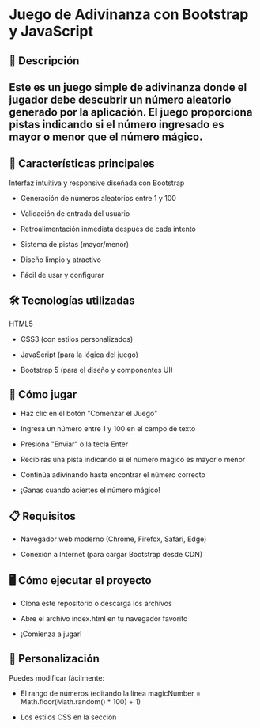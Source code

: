 # Juego de Adivinanza con Bootstrap y JavaScript
## 📝 Descripción
## Este es un juego simple de adivinanza donde el jugador debe descubrir un número aleatorio generado por la aplicación. El juego proporciona pistas indicando si el número ingresado es mayor o menor que el número mágico.

## 🎯 Características principales
Interfaz intuitiva y responsive diseñada con Bootstrap

- Generación de números aleatorios entre 1 y 100

- Validación de entrada del usuario

- Retroalimentación inmediata después de cada intento

- Sistema de pistas (mayor/menor)

- Diseño limpio y atractivo

- Fácil de usar y configurar

## 🛠️ Tecnologías utilizadas
HTML5

- CSS3 (con estilos personalizados)

- JavaScript (para la lógica del juego)

- Bootstrap 5 (para el diseño y componentes UI)

## 🚀 Cómo jugar
- Haz clic en el botón "Comenzar el Juego"

- Ingresa un número entre 1 y 100 en el campo de texto

- Presiona "Enviar" o la tecla Enter

- Recibirás una pista indicando si el número mágico es mayor o menor

- Continúa adivinando hasta encontrar el número correcto

- ¡Ganas cuando aciertes el número mágico!

## 📋 Requisitos

- Navegador web moderno (Chrome, Firefox, Safari, Edge)

-  Conexión a Internet (para cargar Bootstrap desde CDN)

## 🖥️ Cómo ejecutar el proyecto
- Clona este repositorio o descarga los archivos

- Abre el archivo index.html en tu navegador favorito

- ¡Comienza a jugar!

## 🎨 Personalización
Puedes modificar fácilmente:

- El rango de números (editando la línea magicNumber = Math.floor(Math.random() * 100) + 1)

- Los estilos CSS en la sección <style>

- Los mensajes de alerta en el código JavaScript

## 📜 Licencia
Este proyecto está bajo la licencia MIT © 2025 [ISMAEL ISA] - siéntete libre de usarlo y modificarlo como desees.
